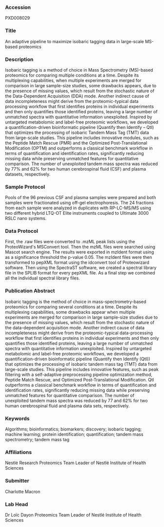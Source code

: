 ### Accession
PXD008029

### Title
An adaptive pipeline to maximize isobaric tagging data in large-scale MS-based proteomics

### Description
Isobaric tagging is a method of choice in Mass Spectrometry (MS)-based proteomics for comparing multiple conditions at a time. Despite its multiplexing capabilities, when multiple experiments are merged for comparison in large sample-size studies, some drawbacks appears, due to the presence of missing values, which result from the stochastic nature of the Data-Dependent Acquisition (DDA) mode. Another indirect cause of data incompleteness might derive from the proteomic-typical data processing workflow that first identifies proteins in individual experiments and then only quantifies those identified proteins, leaving a large number of unmatched spectra with quantitative information unexploited.  Inspired by untargeted metabolomic and label-free proteomic workflows, we developed a quantification-driven bioinformatic pipeline (Quantify then Identify – QtI) that optimizes the processing of isobaric Tandem Mass Tag (TMT) data from large-scale studies. This pipeline includes innovative modules, such as the Peptide Match Rescue (PMR) and the Optimized Post-Translational Modification (OPTM) and outperforms a classical benchmark workflow in terms of quantification and identification rates, significantly reducing missing data while preserving unmatched features for quantitative comparison. The number of unexploited tandem mass spectra was reduced by 77% and 62% for two human cerebrospinal fluid (CSF) and plasma datasets, respectively.

### Sample Protocol
Pools of the 96 previous CSF and plasma samples were prepared and both samples were fractionated using off-gel electrophoresis. The 24 fractions from each sample were analyzed in duplicates with RP-LC-MS/MS using two different hybrid LTQ-OT Elite instruments coupled to Ultimate 3000 RSLC nano systems.

### Data Protocol
First, the .raw files were converted to .mzML peak lists using the ProteoWizard's MSConvert tool. Then the mzML files were searched using Mascot search engine. The results were exported in mzIdent format using as a significance threshold the p-value 0.05. The mzIdent files were then transformed to pepXML format using the idconvert tool of Proteowizard software. Then using the SpectraST software, we created a spectral library file in the SPLIB format for every pepXML file. As a final step we combined all the individual spectral library files.

### Publication Abstract
Isobaric tagging is the method of choice in mass-spectrometry-based proteomics for comparing several conditions at a time. Despite its multiplexing capabilities, some drawbacks appear when multiple experiments are merged for comparison in large sample-size studies due to the presence of missing values, which result from the stochastic nature of the data-dependent acquisition mode. Another indirect cause of data incompleteness might derive from the proteomic-typical data-processing workflow that first identifies proteins in individual experiments and then only quantifies those identified proteins, leaving a large number of unmatched spectra with quantitative information unexploited. Inspired by untargeted metabolomic and label-free proteomic workflows, we developed a quantification-driven bioinformatic pipeline (Quantify then Identify (QtI)) that optimizes the processing of isobaric tandem mass tag (TMT) data from large-scale studies. This pipeline includes innovative features, such as peak filtering with a self-adaptive preprocessing pipeline optimization method, Peptide Match Rescue, and Optimized Post-Translational Modification. QtI outperforms a classical benchmark workflow in terms of quantification and identification rates, significantly reducing missing data while preserving unmatched features for quantitative comparison. The number of unexploited tandem mass spectra was reduced by 77 and 62% for two human cerebrospinal fluid and plasma data sets, respectively.

### Keywords
Algorithms; bioinformatics; biomarkers; discovery; isobaric tagging; machine learning; protein identification; quantification; tandem mass spectrometry; tandem mass tag

### Affiliations
Nestlé Research
Proteomics Team Leader of Nestlé Institute of Health Sciences

### Submitter
Charlotte Macron

### Lab Head
Dr Loïc Dayon
Proteomics Team Leader of Nestlé Institute of Health Sciences


